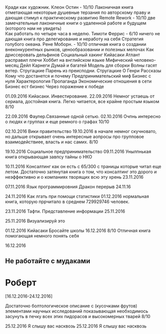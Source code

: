 Кради как художник. Клеон Остин - 10/10 Лаконичная книга отметающая некоторые душевные терзания по авторскому праву и дающая стимул к практическому развитию
Remote
Rework - 10/10 две замечательные лаконичные книги о удаленной работе и будущем (которого нам не увидеть)  
Как работать по четыре часа в неделю. Тимоти Феррис - 6/10 ничего не дающая книга про делегирование и неработу на себя
Стратегия голубого океана. Рене Моборн. - 10/10 отличная книга о создании внеконкурентных рынков, ценообразовании и полезных мелочах
Как дриссеровать дельфинов
Социальный хакинг
Кийасаки
Атлант расправил плечи
Хоббит на внглийском языке
Мифический человеко-месяц
Дейл Карнеги
Думай и багатей
Модель для сборки
Волны гасят ветер. Стругацкие
Парень из преисподни. Стругацкие
О Генри Рассказы
Кому что достанется и почему
Предпринимательский миф
Бизнес с нуля
Характерология
Пропаганда
Экономические отношения в сети
Бизнес ест бизнес
Через поражение к победе




01.09.2016 Кийасаки. Инвестирование. 22.09.2016 Немног устаешь от сериала, достойная книга. Легко читается, все крайне простым языком 8/10

22.09.2016 Фаулер.Связанные одной сетью. 02.10.2016 Очпнь интересно о людях и группах и еще ремного о графах 10/10

02.10.2016 Вики правительство 19.10.2016 в начале немног скучновато, но дальше открывает очень интересные аопросы про групповое взаимодействиее, власть и нас самих. 8/10

19.10.2016 Социальное предпринимательство 09.11.2016 Унылпнькая книга открывающая завпсу тайны о НКО

10.11.2016 Консалтинг как он есть с 65/300 с траницы которые читал еще летом. Достаточно затянутая книга о том, что консалтинг это дорого и неэффективно и о компаниях творящих всю эту хрень  23.11.2016 
  
07.11.2016 Язык программировния Дракон перерыв 24.11.16

24.11.2016 Как лгать при помощи статистики 01.12.2016 нормальная книга, которую пррчитало в среднем 729929746 человек.

23.11.2016 Тафти. Представление информации 25.11.2016

25.11.2016 Визуализируй это

01.12.2016 Кийасаки Бросайте школы 16.12.2016 8/10 Отличная книга помогающая немного понять себя

16.12.2016

## Не работайте с мудаками
# Роберт
[16.12.2016-24.12.2016]

Достаточно болтологическое описание с (кусочками фрутов) элементами научных исследований показывающая необходимось засунуть в печку всех этих пидорасов и высокомерных тварей
8/10 

25.12.2016 Я слышу вас насквозь
25.12.2016 Я слышу вас насквозь

